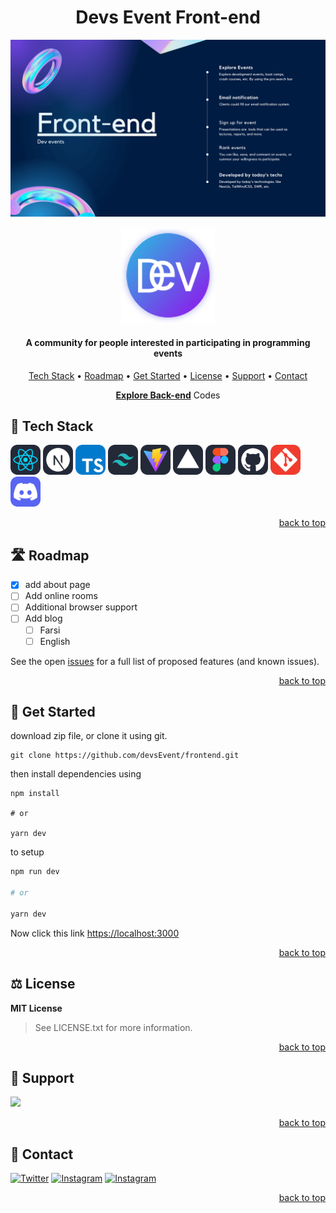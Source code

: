 <h1 align="center" id="devs-event">
  Devs Event Front-end
</h1>

<a href="https://devevents.ir">
<img src="banner.png" alt="A community for people interested in participating in programming events">
</a>

<div align="center">
<br/>
<a href="https://github.com/othneildrew/Best-README-Template">
<img src="logo.svg" alt="Logo" width="150" height="150">
</a>
<h4 align="center"><strong>A community for people interested in participating in programming events</strong></h4>
<p align="center">
  <a href="#tech-stack">Tech Stack</a> •
  <a href="#roadmap">Roadmap</a> •
  <a href="#get-started">Get Started</a> •
  <a href="#license">License</a> •
  <a href="#support">Support</a> •
  <a href="#contact">Contact</a>
</p>
<a href="https://github.com/othneildrew/Best-README-Template"><strong>Explore Back-end</strong></a> Codes
</div>

<h2 id="tech-stack">
🤖 Tech Stack
</h2>
<p>
<img src="https://github.com/tandpfun/skill-icons/blob/main/icons/React-Dark.svg" width="48" title="React.Js">  <img src="https://github.com/tandpfun/skill-icons/blob/main/icons/NextJS-Dark.svg" width="48" title="Next.Js">   <img src="https://github.com/tandpfun/skill-icons/blob/main/icons/TypeScript.svg" width="48" title="TypeScript">   <img src="https://github.com/tandpfun/skill-icons/blob/main/icons/TailwindCSS-Dark.svg" width="48" title="TailWindCss">   <img src="https://github.com/tandpfun/skill-icons/blob/main/icons/Vite-Dark.svg" width="48"  title="Vite">  <img src="https://github.com/tandpfun/skill-icons/blob/main/icons/Vercel-Dark.svg" width="48"  title="Vercel">  <img src="https://github.com/tandpfun/skill-icons/blob/main/icons/Figma-Dark.svg" width="48"  title="Figma">   <img src="https://github.com/tandpfun/skill-icons/blob/main/icons/Github-Dark.svg" width="48" title="Github">  <img src="https://github.com/tandpfun/skill-icons/blob/main/icons/Git.svg" width="48" title="Git">   <img src="https://github.com/tandpfun/skill-icons/blob/main/icons/Discord.svg" width="48" title="Discord">
</p>

<p align="right"><a href="#devs-event">back to top</a></p>

<h2 id="roadmap">
🛣️ Roadmap
</h2>

- [x] add about page
- [ ] Add online rooms
- [ ] Additional browser support
- [ ] Add blog
    - [ ] Farsi
    - [ ] English

See the open [issues](https://github.com/devsEvent/frontend/issues) for a full list of proposed features (and known issues).

<p align="right"><a href="#devs-event">back to top</a></p>

<h2 id="get-started">
🤖 Get Started
</h2>

download zip file, or clone it using git.
```
git clone https://github.com/devsEvent/frontend.git
```

then install dependencies using

```
npm install

# or 

yarn dev
```


to setup 

```bash
npm run dev

# or

yarn dev
```
Now click this link [https://localhost:3000](https://localhost:3000)

<p align="right"><a href="#devs-event">back to top</a></p>

<h2 id="license">
⚖️ License
</h2>

<b>MIT License</b>

> See LICENSE.txt for more information.

<p align="right"><a href="#devs-event">back to top</a></p>

<h2 id="support">
💸 Support
</h2>

<a href="https://coffeebede.ir/buycoffee/vitovito">
<img src="https://img.shields.io/badge/buy_us_a_coffee-5D67E6?&style=for-the-badge&logo=buy-me-a-coffee&logoColor=white" />
</a>

<p align="right"><a href="#devs-event">back to top</a></p>

<h2 id="contact">
🦜 Contact
</h2>

<a href="https://twitter.com/hereisvito" target="_blank"><img alt="Twitter" src="https://img.shields.io/badge/twitter-39A0E3.svg?&style=for-the-badge&logo=twitter&logoColor=white" /></a>   <a href="https://www.instagram.com/vito.mohagheghian/" target="_blank"><img alt="Instagram" src="https://img.shields.io/badge/Instargam-5D67E6?&style=for-the-badge&logo=instagram&logoColor=white" /></a> <a href="https://www.instagram.com/vito.mohagheghian/" target="_blank"><img alt="Instagram" src="https://img.shields.io/badge/Email-802FE9?&style=for-the-badge&logo=gmail&logoColor=white" /></a>

<p align="right"><a href="#devs-event">back to top</a></p>

